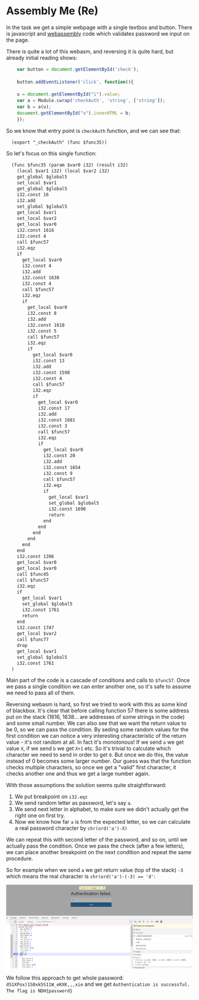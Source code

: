 # Assembly Me (Re)

In the task we get a simple webpage with a single textbox and button.
There is javascript and [webassembly](wasm.txt) code which validates password we input on the page.

There is quite a lot of this webasm, and reversing it is quite hard, but already initial reading shows:

```javascript
	var button = document.getElementById('check');

	button.addEventListener('click', function(){

	u = document.getElementById("i").value;
	var a = Module.cwrap('checkAuth', 'string', ['string']);
	var b = a(u);
	document.getElementById("x").innerHTML = b;
	});
```

So we know that entry point is `checkAuth` function, and we can see that:

```
  (export "_checkAuth" (func $func35))
```

So let's focus on this single function:

```
  (func $func35 (param $var0 i32) (result i32)
    (local $var1 i32) (local $var2 i32)
    get_global $global5
    set_local $var1
    get_global $global5
    i32.const 16
    i32.add
    set_global $global5
    get_local $var1
    set_local $var2
    get_local $var0
    i32.const 1616
    i32.const 4
    call $func57
    i32.eqz
    if
      get_local $var0
      i32.const 4
      i32.add
      i32.const 1638
      i32.const 4
      call $func57
      i32.eqz
      if
        get_local $var0
        i32.const 8
        i32.add
        i32.const 1610
        i32.const 5
        call $func57
        i32.eqz
        if
          get_local $var0
          i32.const 13
          i32.add
          i32.const 1598
          i32.const 4
          call $func57
          i32.eqz
          if
            get_local $var0
            i32.const 17
            i32.add
            i32.const 1681
            i32.const 3
            call $func57
            i32.eqz
            if
              get_local $var0
              i32.const 20
              i32.add
              i32.const 1654
              i32.const 9
              call $func57
              i32.eqz
              if
                get_local $var1
                set_global $global5
                i32.const 1690
                return
              end
            end
          end
        end
      end
    end
    i32.const 1396
    get_local $var0
    get_local $var0
    call $func45
    call $func57
    i32.eqz
    if
      get_local $var1
      set_global $global5
      i32.const 1761
      return
    end
    i32.const 1747
    get_local $var2
    call $func77
    drop
    get_local $var1
    set_global $global5
    i32.const 1761
  )
```

Main part of the code is a cascade of conditions and calls to `$func57`.
Once we pass a single condition we can enter another one, so it's safe to assume we need to pass all of them.

Reversing webasm is hard, so first we tried to work with this as some kind of blackbox.
It's clear that before calling function 57 there is some address put on the stack (1616, 1638... are addresses of some strings in the code) and some small number.
We can also see that we want the return value to be 0, so we can pass the condition.
By seding some random values for the first condition we can notice a very interesting characteristic of the return value - it's not random at all.
In fact it's monotonous!
If we send `a` we get value `X`, if we send `b` we get `X+1` etc.
So it's trivial to calculate which character we need to send in order to get `0`.
But once we do this, the value instead of 0 becomes some larger number.
Our guess was that the function checks multiple characters, so once we get a "valid" first character, it checks another one and thus we get a large number again.

With those assumptions the solution seems quite straightforward:

1. We put breakpoint on `i32.eqz` 
2. We send random letter as password, let's say `a`.
3. We send next letter in alphabet, to make sure we didn't actually get the right one on first try.
4. Now we know how far `a` is from the expected letter, so we can calculate a real password character by `chr(ord('a')-X)`

We can repeat this with second letter of the password, and so on, until we actually pass the condition.
Once we pass the check (after a few letters), we can place another breakpoint on the next condition and repeat the same procedure.

So for example when we send `a` we get return value (top of the stack) `-3` which means the real character is `chr(ord('a')-(-3) == 'd'`:

![](debug.png)

We follow this approach to get whole password: `d51XPox)1S0xk5S11W_eKXK,,,xie` and we get `Authentication is successful. The flag is NDH{password}`
